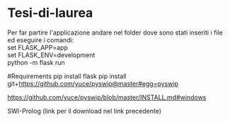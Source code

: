 # Tesi-di-laurea

Per far partire l'applicazione
andare nel folder dove sono stati inseriti i file ed eseguire i comandi:  
set FLASK_APP=app  
set FLASK_ENV=development  
python -m flask run

#Requirements
pip install flask
pip install git+https://github.com/yuce/pyswip@master#egg=pyswip

https://github.com/yuce/pyswip/blob/master/INSTALL.md#windows

SWI-Prolog (link per il download nel link precedente)
